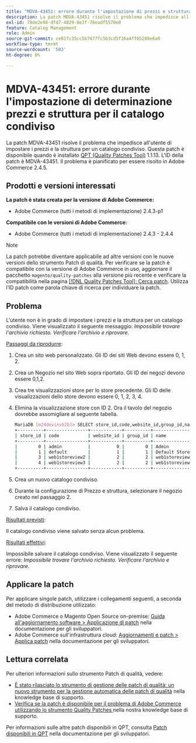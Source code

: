 ```yaml
---
title: "MDVA-43451: errore durante l'impostazione di prezzi e struttura per il catalogo condiviso"
description: La patch MDVA-43451 risolve il problema che impedisce all'utente di impostare i prezzi e la struttura per un catalogo condiviso. Questa patch è disponibile quando è installato [Quality Patches Tool (QPT)](/help/announcements/adobe-commerce-announcements/magento-quality-patches-released-new-tool-to-self-serve-quality-patches.md) 1.1.13. L'ID della patch è MDVA-43451. Il problema è pianificato per essere risolto in Adobe Commerce 2.4.5.
exl-id: 78de2e98-dfd7-4829-8e3f-76eadf5570e8
feature: Catalog Management
role: Admin
source-git-commit: ce81fc35cc5b7477fc5b3cd5f36a4ff65280e6a0
workflow-type: tm+mt
source-wordcount: '503'
ht-degree: 0%

---
```


# MDVA-43451: errore durante l&#39;impostazione di determinazione prezzi e struttura per il catalogo condiviso

La patch MDVA-43451 risolve il problema che impedisce all&#39;utente di impostare i prezzi e la struttura per un catalogo condiviso. Questa patch è disponibile quando è installato [QPT (Quality Patches Tool)](/help/announcements/adobe-commerce-announcements/magento-quality-patches-released-new-tool-to-self-serve-quality-patches.md) 1.1.13. L&#39;ID della patch è MDVA-43451. Il problema è pianificato per essere risolto in Adobe Commerce 2.4.5.

## Prodotti e versioni interessati

**La patch è stata creata per la versione di Adobe Commerce:**

* Adobe Commerce (tutti i metodi di implementazione) 2.4.3-p1

**Compatibile con le versioni di Adobe Commerce:**

* Adobe Commerce (tutti i metodi di implementazione) 2.4.3 - 2.4.4

>[!NOTE]
>
>La patch potrebbe diventare applicabile ad altre versioni con le nuove versioni dello strumento Patch di qualità. Per verificare se la patch è compatibile con la versione di Adobe Commerce in uso, aggiornare il pacchetto `magento/quality-patches` alla versione più recente e verificare la compatibilità nella pagina [[!DNL Quality Patches Tool]: Cerca patch](https://devdocs.magento.com/quality-patches/tool.html#patch-grid). Utilizza l’ID patch come parola chiave di ricerca per individuare la patch.

## Problema

L&#39;utente non è in grado di impostare i prezzi e la struttura per un catalogo condiviso. Viene visualizzato il seguente messaggio: *Impossibile trovare l&#39;archivio richiesto. Verificare l&#39;archivio e riprovare.*

<u>Passaggi da riprodurre</u>:

1. Crea un sito web personalizzato. Gli ID dei siti Web devono essere 0, 1, 2.
1. Crea un Negozio nel sito Web sopra riportato. Gli ID dei negozi devono essere 0,1,2.
1. Crea tre visualizzazioni store per lo store precedente. Gli ID delle visualizzazioni dello store devono essere 0, 1, 2, 3, 4.
1. Elimina la visualizzazione store con ID 2. Ora il tavolo del negozio dovrebbe assomigliare al seguente tabella.

   ```bash
   MariaDB [m24devinvb2b]> SELECT store_id,code,website_id,group_id,name FROM store;
   +----------+----------------+------------+----------+--------------------+
   | store_id | code           | website_id | group_id | name               |
   +----------+----------------+------------+----------+--------------------+
   |        0 | admin          |          0 |        0 | Admin              |
   |        1 | default        |          1 |        1 | Default Store View |
   |        3 | web1storeview2 |          2 |        2 | web1storeview2     |
   |        4 | web1storeview3 |          2 |        2 | web1storeview3     |
   +----------+----------------+------------+----------+--------------------+
   ```

1. Crea un nuovo catalogo condiviso.
1. Durante la configurazione di Prezzo e struttura, selezionare il negozio creato nel passaggio 2.
1. Salva il catalogo condiviso.

<u>Risultati previsti</u>:

Il catalogo condiviso viene salvato senza alcun problema.

<u>Risultati effettivi</u>:

Impossibile salvare il catalogo condiviso. Viene visualizzato il seguente errore:
*Impossibile trovare l&#39;archivio richiesto. Verificare l&#39;archivio e riprovare.*

## Applicare la patch

Per applicare singole patch, utilizzare i collegamenti seguenti, a seconda del metodo di distribuzione utilizzato:

* Adobe Commerce o Magento Open Source on-premise: [Guida all&#39;aggiornamento software > Applicazione di patch](https://devdocs.magento.com/guides/v2.4/comp-mgr/patching/mqp.html) nella documentazione per gli sviluppatori.
* Adobe Commerce sull&#39;infrastruttura cloud: [Aggiornamenti e patch > Applica patch](https://devdocs.magento.com/cloud/project/project-patch.html) nella documentazione per gli sviluppatori.

## Lettura correlata

Per ulteriori informazioni sullo strumento Patch di qualità, vedere:

* [È stato rilasciato lo strumento di gestione delle patch di qualità: un nuovo strumento per la gestione automatica delle patch di qualità](/help/announcements/adobe-commerce-announcements/magento-quality-patches-released-new-tool-to-self-serve-quality-patches.md) nella knowledge base di supporto.
* [Verifica se la patch è disponibile per il problema di Adobe Commerce utilizzando lo strumento Quality Patches ](/help/support-tools/patches-available-in-qpt-tool/check-patch-for-magento-issue-with-magento-quality-patches.md) nella nostra knowledge base di supporto.

Per informazioni sulle altre patch disponibili in QPT, consulta [Patch disponibili in QPT](https://devdocs.magento.com/quality-patches/tool.html#patch-grid) nella documentazione per gli sviluppatori.
